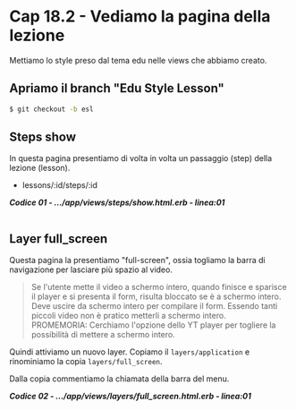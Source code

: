 # <a name="top"></a> Cap 18.2 - Vediamo la pagina della lezione

Mettiamo lo style preso dal tema edu nelle views che abbiamo creato.



## Apriamo il branch "Edu Style Lesson"

```bash
$ git checkout -b esl
```



## Steps show

In questa pagina presentiamo di volta in volta un passaggio (step) della lezione (lesson).

- lessons/:id/steps/:id


***Codice 01 - .../app/views/steps/show.html.erb - linea:01***

```html+erb

```


## Layer full_screen

Questa pagina la presentiamo "full-screen", ossia togliamo la barra di navigazione per lasciare più spazio al video. 

> Se l'utente mette il video a schermo intero, quando finisce e sparisce il player e si presenta il form, risulta bloccato se è a schermo intero. Deve uscire da schermo intero per compilare il form.
Essendo tanti piccoli video non è pratico metterli a schermo intero.<br/>
> PROMEMORIA: Cerchiamo l'opzione dello YT player per togliere la possibilità di mettere a schermo intero.

Quindi attiviamo un nuovo layer. Copiamo il `layers/application` e rinominiamo la copia `layers/full_screen`.

Dalla copia commentiamo la chiamata della barra del menu.


***Codice 02 - .../app/views/layers/full_screen.html.erb - linea:01***

```html+erb

```



